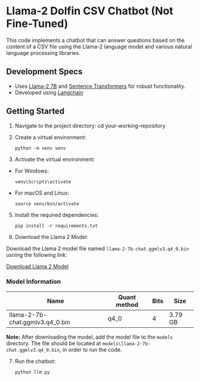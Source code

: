
# Llama-2 Dolfin CSV Chatbot (Not Fine-Tuned)

This code implements a chatbot that can answer questions based on the content of a CSV file using the Llama-2 language model and various natural language processing libraries.


## Development Specs
- Uses [Llama-2 7B](https://huggingface.co/TheBloke/Llama-2-7B-Chat-GGML/tree/main) and [Sentence Transformers](https://huggingface.co/sentence-transformers/all-MiniLM-L6-v2) for robust functionality.
- Developed using [Langchain](https://github.com/langchain-ai/langchain) 


## Getting Started
1. Navigate to the project directory:
   cd your-working-repository

2. Create a virtual environment:
   ```
   python -m venv venv
   ```

3. Activate the virtual environment:

- For Windows:
  ```
  venv\Scripts\activate
  ```

- For macOS and Linux:
  ```
  source venv/bin/activate
  ```

5. Install the required dependencies:
   ```
   pip install -r requirements.txt
   ```

6. Download the Llama 2 Model:

Download the Llama 2 model file named `llama-2-7b-chat.ggmlv3.q4_0.bin` usning the following link:

[Download Llama 2 Model](https://huggingface.co/TheBloke/Llama-2-7B-Chat-GGML/tree/main)

### Model Information

| Name                           | Quant method | Bits | Size    | 
|--------------------------------|--------------|------|---------|
| llama-2-7b-chat.ggmlv3.q4_0.bin| q4_0         | 4    | 3.79 GB |

**Note:** After downloading the model, add the model file to the `models` directory. The file should be located at `models\llama-2-7b-chat.ggmlv3.q4_0.bin`, in order to run the code.

7. Run the chatbot:
   ```
   python llm.py
   ```
